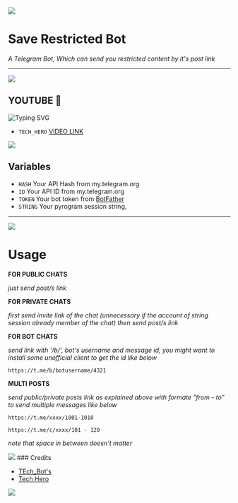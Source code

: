 <img src="https://user-images.githubusercontent.com/73097560/115834477-dbab4500-a447-11eb-908a-139a6edaec5c.gif">
    
# Save Restricted Bot

*A Telegram Bot, Which can send you restricted content by it's post link*

---
<img src="https://user-images.githubusercontent.com/73097560/115834477-dbab4500-a447-11eb-908a-139a6edaec5c.gif">

## YOUTUBE 🌟 
</h1>

![Typing SVG](https://readme-typing-svg.herokuapp.com/?lines=FOR+HELP+WATCH+YOUTUBE+VIDEO!)
</p>

- `TECH_HERO` [VIDEO LINK](https://www.youtube.com/channel/UC1YurCQcZMnWRnhTv-G8aDw) 
<img src="https://user-images.githubusercontent.com/73097560/115834477-dbab4500-a447-11eb-908a-139a6edaec5c.gif">

## Variables

- `HASH` Your API Hash from my.telegram.org
- `ID` Your API ID from my.telegram.org
- `TOKEN` Your bot token from [BotFather](https://telegram.me/BotFather)
- `STRING` Your pyrogram session string, 

---
<img src="https://user-images.githubusercontent.com/73097560/115834477-dbab4500-a447-11eb-908a-139a6edaec5c.gif">

# Usage

__FOR PUBLIC CHATS__

_just send post/s link_


__FOR PRIVATE CHATS__

_first send invite link of the chat (unnecessary if the account of string session already member of the chat)
then send post/s link_


__FOR BOT CHATS__

_send link with '/b/', bot's username and message id, you might want to install some unofficial client to get the id like below_

```
https://t.me/b/botusername/4321
```

__MULTI POSTS__

_send public/private posts link as explained above with formate "from - to" to send multiple messages like below_


```
https://t.me/xxxx/1001-1010

https://t.me/c/xxxx/101 - 120
```

_note that space in between doesn't matter_

<img src="https://user-images.githubusercontent.com/73097560/115834477-dbab4500-a447-11eb-908a-139a6edaec5c.gif">
### Credits

- [TEch_Bot's](https://t.me/bots_repo)
- [Tech Hero](https://telegram.dog/hero_botss)

<img src="https://user-images.githubusercontent.com/73097560/115834477-dbab4500-a447-11eb-908a-139a6edaec5c.gif">
